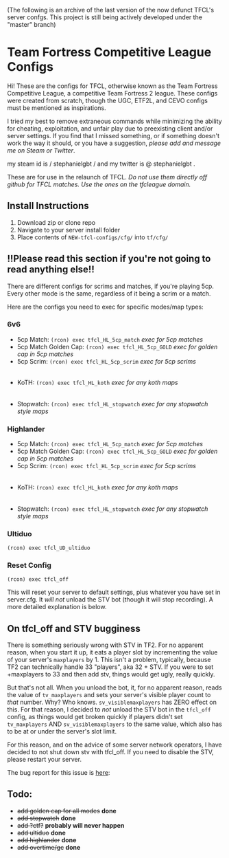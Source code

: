 (The following is an archive of the last version of the now defunct TFCL's server confgs. This project is still being actively developed under the "master" branch)


# Team Fortress Competitive League Configs

Hi! These are the configs for TFCL, otherwise known as the Team Fortress Competitive League, a competitive Team Fortress 2 league. These configs were created from scratch, though the UGC, ETF2L, and CEVO configs must be mentioned as inspirations. 

I tried my best to remove extraneous commands while minimizing the ability for cheating, exploitation, and unfair play due to preexisting client and/or server settings. If you find that I missed something, or if something doesn't work the way it should, or you have a suggestion, *please add and message me on Steam or Twitter*.

my steam id is / stephanielgbt / and my twitter is @ stephanielgbt .

These are for use in the relaunch of TFCL. *Do not use them directly off github for TFCL matches. Use the ones on the tfcleague domain.*

## Install Instructions

1. Download zip or clone repo
2. Navigate to your server install folder
3. Place contents of `NEW-tfcl-configs/cfg/` into `tf/cfg/`

## !!Please read this section if you're not going to read anything else!!

There are different configs for scrims and matches, if you're playing 5cp. Every other mode is the same, regardless of it being a scrim or a match.

Here are the configs you need to exec for specific modes/map types:

### 6v6

* 5cp Match: `(rcon) exec tfcl_HL_5cp_match` *exec for 5cp matches*
* 5cp Match Golden Cap: `(rcon) exec tfcl_HL_5cp_GOLD` *exec for golden cap in 5cp matches*
* 5cp Scrim: `(rcon) exec tfcl_HL_5cp_scrim` *exec for 5cp scrims*
######
* KoTH: `(rcon) exec tfcl_HL_koth` *exec for any koth maps*
######
* Stopwatch: `(rcon) exec tfcl_HL_stopwatch` *exec for any stopwatch style maps*


### Highlander

* 5cp Match: `(rcon) exec tfcl_HL_5cp_match` *exec for 5cp matches*
* 5cp Match Golden Cap: `(rcon) exec tfcl_HL_5cp_GOLD` *exec for golden cap in 5cp matches*
* 5cp Scrim: `(rcon) exec tfcl_HL_5cp_scrim` *exec for 5cp scrims*
######
* KoTH: `(rcon) exec tfcl_HL_koth` *exec for any koth maps*
######
* Stopwatch: `(rcon) exec tfcl_HL_stopwatch` *exec for any stopwatch style maps*

### Ultiduo

`(rcon) exec tfcl_UD_ultiduo`

### Reset Config

`(rcon) exec tfcl_off`

This will reset your server to default settings, plus whatever you have set in server.cfg. It *will not* unload the STV bot (though it will stop recording). A more detailed explanation is below.


## On tfcl_off and STV bugginess

There is something seriously wrong with STV in TF2. For no apparent reason, when you start it up, it eats a player slot by incrementing the value of your server's `maxplayers` by 1. This isn't a problem, typically, because TF2 can technically handle 33 "players", aka 32 + STV. If you were to set +maxplayers to 33 and then add stv, things would get ugly, really quickly.

But that's not all. When you unload the bot, it, for no apparent reason, reads the value of `tv_maxplayers` and sets your server's visible player count to *that* number. Why? Who knows. `sv_visiblemaxplayers` has ZERO effect on this. For that reason, I decided to *not* unload the STV bot in the `tfcl_off` config, as things would get broken quickly if players didn't set `tv_maxplayers` AND `sv_visiblemaxplayers` to the same value, which also has to be at or under the server's slot limit.

For this reason, and on the advice of some server network operators, I have decided to not shut down stv with tfcl_off. If you need to disable the STV, please restart your server.

The bug report for this issue is [here](https://github.com/ValveSoftware/Source-1-Games/issues/2778):

## Todo: 

* ~~add golden cap for all modes~~ **done**
* ~~add stopwatch~~ **done**
* ~~add ?ctf?~~ **probably will never happen**
* ~~add ultiduo~~ **done**
* ~~add highlander~~ **done**
* ~~add overtime/gc~~ **done**

